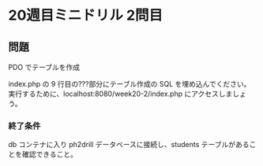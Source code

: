 # 20週目ミニドリル 2問目

## 問題

PDO でテーブルを作成

index.php の 9 行目の???部分にテーブル作成の SQL を埋め込んでください。  
実行するために、localhost:8080/week20-2/index.php にアクセスしましょう。

### 終了条件

db コンテナに入り ph2drill データベースに接続し、students テーブルがあることを確認できること。
